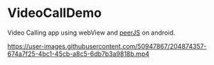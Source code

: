 # VideoCallDemo
Video Calling app using webView and [peerJS](https://peerjs.com/) on android.


https://user-images.githubusercontent.com/50947867/204874357-674a7f25-4bc1-45cb-a8c5-6db7b3a9818b.mp4



